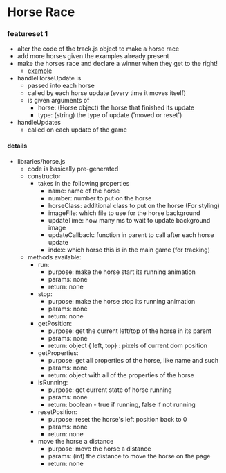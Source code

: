 # Horse Race

### featureset 1
- alter the code of the track.js object to make a horse race
- add more horses given the examples already present
- make the horses race and declare a winner when they get to the right!
	- <a href="https://youtu.be/GFICIDKiYWA" target="_blank">example</a>
- handleHorseUpdate is 
	- passed into each horse
	- called by each horse update (every time it moves itself)
	- is given arguments of
		- horse: (Horse object) the horse that finished its update
		- type: (string) the type of update ('moved or reset')
- handleUpdates
	- called on each update of the game


#### details
- libraries/horse.js
	- code is basically pre-generated
	- constructor
		- takes in the following properties
			- name: name of the horse
			- number: number to put on the horse
			- horseClass: additional class to put on the horse (For styling)
			- imageFile: which file to use for the horse background
			- updateTime: how many ms to wait to update background image
			- updateCallback: function in parent to call after each horse update
			- index: which horse this is in the main game (for tracking)
	- methods available: 
		- run: 
			- purpose: make the horse start its running animation
			- params: none
			- return: none
		- stop: 
			- purpose: make the horse stop its running animation
			- params: none
			- return: none
		- getPosition:
			- purpose: get the current left/top of the horse in its parent
			- params: none
			- return: object { left, top} : pixels of current dom position
		- getProperties:
			- purpose: get all properties of the horse, like name and such
			- params: none
			- return: object with all of the properties of the horse
		- isRunning:
			- purpose: get current state of horse running
			- params: none
			- return: boolean - true if running, false if not running
		- resetPosition:
			- purpose: reset the horse's left position back to 0
			- params: none
			- return: none
		- move the horse a distance
			- purpose: move the horse a distance
			- params: (int) the distance to move the horse on the page
			- return: none

